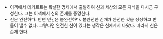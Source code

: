 - 이책에서 데카르트는 확실한 명제에서 출발하여 신과 세상의 모든 지식을 다시금 구성한다. 그는 이책에서 신의 존재를 증명한다. 
- 신은 완전하다. 반면 인간은 불완전하다. 불완전한 존재가 완전한 것을 상상하고 만들어 낼수 없다. 그렇다면 완전한 신이 있다는 생각은 신에게서 나왔다. 따라서 신은 존재 한다.
